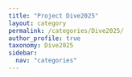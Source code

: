```yaml
---
title: "Project Dive2025"
layout: category
permalink: /categories/Dive2025/
author_profile: true
taxonomy: Dive2025
sidebar:
  nav: "categories"
---
```

